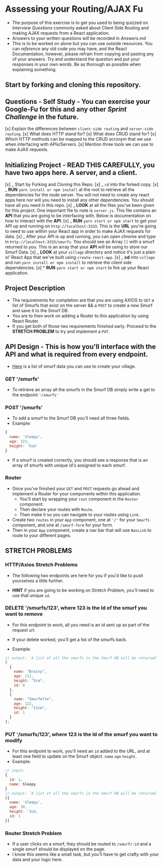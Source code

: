 # Assessing your Routing/AJAX Fu

- The purpose of this exercise is to get you used to being quizzed on _Interview Questions_ commonly asked about Client Side Routing and making AJAX requests from a React application.
- Answers to your written questions will be recorded in _Answers.md_
- This is to be worked on alone but you can use outside resources. You can _reference_ any old code you may have, and the React Documentation, however, please refrain from copying and pasting any of your answers. Try and understand the question and put your responses in your own words. Be as thorough as possible when explaining something.

## Start by forking and cloning this repository.

## Questions - Self Study - You can exercise your Google-Fu for this and any other _Sprint Challenge_ in the future.

[x] Explain the differences between `client-side routing` and `server-side routing`.
[x] What does HTTP stand for?
[x] What does CRUD stand for?
[x] Which HTTP methods can be mapped to the CRUD acronym that we use when interfacing with APIs/Servers.
[x] Mention three tools we can use to make AJAX requests.

## Initializing Project - READ THIS CAREFULLY, you have two apps here. A server, and a client.

[x] _ Start by Forking and Cloning this Repo.
[x] _ `cd` into the forked copy.
[x] _ **RUN** `yarn install or npm install` at the root to retrieve all the dependencies for the node server. You will not need to create any react apps here nor will you need to install any other dependencies. You should have all you need in this repo.
[x] _ **LOOK** at all the files you've been given for this project. One important file to note is `server.js`. This file contains an **API** that you are going to be interfacing with. Below is documentation on how to interact with the **API**.
[x] _ **RUN** `yarn start or npm start` to get your API up and running on `http://localhost:3333`. This is the **URL** you're going to need to use within your React app in order to make AJAX requests for data.
[x] _ After your API is up and running, you can open chrome and type in `http://localhost:3333/smurfs`. You should see an Array `[]` with a smurf returned to you. This is an array that your **API** will be using to store our Smurf Data.
[x] _ **LOOK** at your `village` directory and notice it's just a plain ol' React App that we've built using `create-react-app`.
[x] _ **cd** into `village` and run `yarn install or npm install` to retrieve the client side dependencies.
[x] \* **RUN** `yarn start or npm start` to fire up your React application.

## Project Description

- The requirements for completion are that you are using AXIOS to `GET` a list of Smurfs that exist on the server && a `POST` to create a new Smurf and save it to the Smurf DB.
- You are to then work on adding a Router to this application by using React Router.
- If you get both of those two requirements finished early. Proceed to the **STRETCH PROBLEM** to try and implement a `PUT`.

## API Design - This is how you'll interface with the API and what is required from every endpoint.

- [Here](http://smurfs.wikia.com/wiki/Category:Smurfs_Characters) is a list of smurf data you can use to create your village.

### GET '/smurfs'

- To retrieve an array all the smurfs in the Smurf DB simply write a get to the endpoint `'/smurfs'`

### POST '/smurfs'

- To add a smurf to the Smurf DB you'll need all three fields.
- Example:

```js
{
  name: 'Sleepy',
  age: 323,
  height: '5cm'
}
```

- If a smurf is created correctly, you should see a response that is an array of smurfs with unique id's assigned to each smurf.

### Router

- Once you've finished your `GET` and `POST` requests go ahead and implement a Router for your components within this application.
  - You'll start by wrapping your `root` component in the `Router` component.
  - Then declare your routes with `Route`.
  - Then make it so you can navigate to your routes using `Link`.
- Create two `routes` in your `App` component, one at `'/'` for your `Smurfs` component, and one at `/smurf-form` for your form.
- Then in your `App` component, create a nav bar that will use `NavLink` to route to your different pages.

## STRETCH PROBLEMS

### HTTP/Axios Stretch Problems

- The following two endpoints are here for you if you'd like to push yourselves a little further.

- **HINT** if you are going to be working on Stretch Problem, you'll need to use that unique `id`.

### DELETE '/smurfs/123', where 123 is the Id of the smurf you want to remove

- For this endpoint to work, all you need is an id sent up as part of the request url.

- If your delete worked, you'll get a list of the smurfs back.
- Example:

```js
// output: `A list of all the smurfs in the Smurf DB will be returned`
[
  {
    name: "Brainy",
    age: 211,
    height: "5cm",
    id: 0
  },
  {
    name: "Smurfette",
    age: 122,
    height: "12cm",
    id: 1
  }
];
```

### PUT '/smurfs/123', where 123 is the Id of the smurf you want to modify

- For this endpoint to work, you'll need an `id` added to the URL, and at least one field to update on the Smurf object. `name` `age` `height`.
- Example:

```js
// input:
{
  id: 1,
  name: Sleepy
}
// output: `A list of all the smurfs in the Smurf DB will be returned`
[{
  name: 'Sleepy',
  age: 30,
  height: '3cm,
  id: 1
}]
```

### Router Stretch Problem

- If a user clicks on a smurf, they should be routed to `/smurf/:id` and a single smurf should be displayed on the page.
- I know this seems like a small task, but you'll have to get crafty with your data and your logic here.
